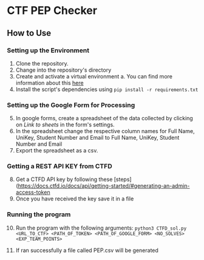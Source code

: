 # CTF PEP Checker

## How to Use
### Setting up the Environment
1. Clone the repository.
2. Change into the repository's directory
3. Create and activate a virtual environment
    a. You can find more information about this [here](https://packaging.python.org/en/latest/guides/installing-using-pip-and-virtual-environments/)
4. Install the script's dependencies using
    `pip install -r requirements.txt`
### Setting up the Google Form for Processing
5. In google forms, create a spreadsheet of the data collected by clicking on *Link to sheets* in the form's settings.
6. In the spreadsheet change the respective column names for Full Name, UniKey, Student Number and Email to Full Name, UniKey, Student Number and Email
7. Export the spreadsheet as a csv.
### Getting a REST API KEY from CTFD
8. Get a CTFD API key by following these [steps](https://docs.ctfd.io/docs/api/getting-started/#generating-an-admin-access-token
9. Once you have received the key save it in a file
### Running the program
10. Run the program with the following arguments:
    `python3 CTFD_sol.py <URL_TO_CTF> <PATH_OF_TOKEN> <PATH_OF_GOOGLE_FORM> <NO_SOLVES> <EXP_TEAM_POINTS>`

11. If ran successfully a file called PEP.csv will be generated
